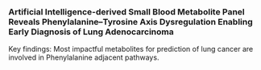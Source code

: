 ### Artificial Intelligence-derived Small Blood Metabolite Panel Reveals Phenylalanine–Tyrosine Axis Dysregulation Enabling Early Diagnosis of Lung Adenocarcinoma​

Key findings:
Most impactful metabolites for prediction of lung cancer are involved in Phenylalanine adjacent pathways.
